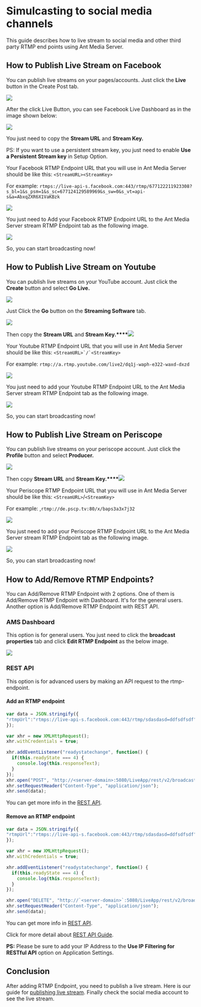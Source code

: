 # Simulcasting to social media channels

This guide describes how to live stream to social media and other third party RTMP end points using Ant Media Server.

<VideoPlayer youtube="true" video="https://www.youtube.com/embed/NVhYthQk_js" />

## How to Publish Live Stream on Facebook

You can publish live streams on your pages/accounts. Just click the **Live** button in the Create Post tab.

![](@site/static/img/iosmediacaptureresolutions(1).png)

After the click Live Button, you can see Facebook Live Dashboard as in the image shown below:

![](@site/static/img/facebook-live-dashboard.png)

You just need to copy the **Stream URL** and **Stream Key.**

PS: If you want to use a persistent stream key, you just need to enable **Use a Persistent Stream key** in Setup Option.

Your Facebook RTMP Endpoint URL that you will use in Ant Media Server should be like this: ```<StreamURL><StreamKey>```

For example: ```rtmps://live-api-s.facebook.com:443/rtmp/677122211923308?s_bl=1&s_psm=1&s_sc=677124129589969&s_sw=0&s_vt=api-s&a=AbxqZXR6X1VaKBzk```

![](@site/static/img/ant-media-dashboard-edit-rtmp-endpoints.png)

You just need to Add your Facebook RTMP Endpoint URL to the Ant Media Server stream RTMP Endpoint tab as the following image.

![](@site/static/img/ant-media-dashboard-add-rtmp-endpoint.png)

So, you can start broadcasting now!

## How to Publish Live Stream on Youtube

You can publish live streams on your YouTube account. Just click the **Create** button and select **Go Live.**

![](@site/static/img/image-1645118331005.png)

Just Click the **Go** button on the **Streaming Software** tab.

![](@site/static/img/youtube-studio.png)

Then copy the **Stream URL** and **Stream Key.****![](@site/static/img/youtube-studio-stream-url-stream-key.png)**

Your Youtube RTMP Endpoint URL that you will use in Ant Media Server should be like this: ```<StreamURL>`/`<StreamKey>```

For example: ```rtmp://a.rtmp.youtube.com/live2/dq1j-waph-e322-waxd-dxzd```

![](@site/static/img/ant-media-dashboard-edit-rtmp-endpoints.png)

You just need to add your Youtube RTMP Endpoint URL to the Ant Media Server stream RTMP Endpoint tab as the following image.

![](@site/static/img/ant-media-dashboard-add-rtmp-endpoint.png)

So, you can start broadcasting now!

## How to Publish Live Stream on Periscope

You can publish live streams on your periscope account. Just click the **Profile** button and select **Producer.**

![](@site/static/img/periscope-profile-producer.png)

Then copy **Stream URL** and **Stream Key.****![](@site/static/img/periscope-stream-url-stream-key.png)**  

Your Periscope RTMP Endpoint URL that you will use in Ant Media Server should be like this: `<StreamURL>`/`<StreamKey>`

For example: ,```rtmp://de.pscp.tv:80/x/baps3a3x7j32```

![](@site/static/img/ant-media-dashboard-edit-rtmp-endpoints.png)

You just need to add your Periscope RTMP Endpoint URL to the Ant Media Server stream RTMP Endpoint tab as the following image.

![](@site/static/img/ant-media-dashboard-add-rtmp-endpoint.png)

So, you can start broadcasting now!

## How to Add/Remove RTMP Endpoints?

You can Add/Remove RTMP Endpoint with 2 options.
One of them is Add/Remove RTMP Endpoint with Dashboard. It's for the general users.  Another option is Add/Remove RTMP Endpoint with REST API. 

### AMS Dashboard

This option is for general users. You just need to click the **broadcast properties** tab and click **Edit RTMP Endpoint** as the below image.

![](@site/static/img/ant-media-dashboard-edit-rtmp-endpoints.png)

### REST API

This option is for advanced users by making an API request to the rtmp-endpoint.

#### Add an RTMP endpoint

```js
var data = JSON.stringify({
"rtmpUrl":"rtmps://live-api-s.facebook.com:443/rtmp/sdasdasd=ddfsdfsdf"
});

var xhr = new XMLHttpRequest();
xhr.withCredentials = true;

xhr.addEventListener("readystatechange", function() {
  if(this.readyState === 4) {
    console.log(this.responseText);
  }
});
xhr.open("POST", "http://<server-domain>:5080/LiveApp/rest/v2/broadcasts/streamID/rtmp-endpoint");
xhr.setRequestHeader("Content-Type", "application/json");
xhr.send(data);
```

You can get more info in the [REST API](https://antmedia.io/rest/#/BroadcastRestService/addEndpointV3).

#### Remove an RTMP endpoint

```js
var data = JSON.stringify({
"rtmpUrl":"rtmps://live-api-s.facebook.com:443/rtmp/sdasdasd=ddfsdfsdf"
});

var xhr = new XMLHttpRequest();
xhr.withCredentials = true;

xhr.addEventListener("readystatechange", function() {
  if(this.readyState === 4) {
    console.log(this.responseText);
  }
});

xhr.open("DELETE", "http://`<server-domain>`:5080/LiveApp/rest/v2/broadcasts/streamID/rtmp-endpoint");
xhr.setRequestHeader("Content-Type", "application/json");
xhr.send(data);
```

You can get more info in [REST API](https://antmedia.io/rest/#/BroadcastRestService/removeEndpointV2).

Click for more detail about [REST API Guide](/guides/developer-sdk-and-api/rest-api-guide/rest-api-guide).

**PS:** Please be sure to add your IP Address to the **Use IP Filtering for RESTful API** option on Application Settings.

## Conclusion

After adding RTMP Endpoint, you need to publish a live stream. Here is our guide for [publishing live stream](/v1/docs/publishing-live-streams). Finally check the social media account to see the live stream.